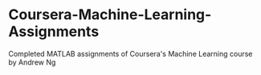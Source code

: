 # Coursera-Machine-Learning-Assignments
Completed MATLAB assignments of Coursera's Machine Learning course by Andrew Ng
